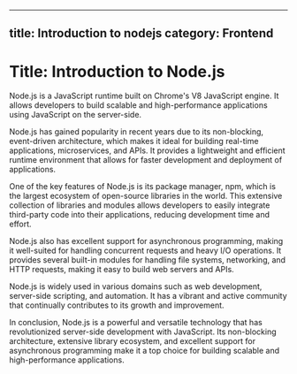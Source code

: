    ---
   title: Introduction to nodejs
   category: Frontend
   ---
# Title: Introduction to Node.js

Node.js is a JavaScript runtime built on Chrome's V8 JavaScript engine. It allows developers to build scalable and high-performance applications using JavaScript on the server-side.

Node.js has gained popularity in recent years due to its non-blocking, event-driven architecture, which makes it ideal for building real-time applications, microservices, and APIs. It provides a lightweight and efficient runtime environment that allows for faster development and deployment of applications.

One of the key features of Node.js is its package manager, npm, which is the largest ecosystem of open-source libraries in the world. This extensive collection of libraries and modules allows developers to easily integrate third-party code into their applications, reducing development time and effort.

Node.js also has excellent support for asynchronous programming, making it well-suited for handling concurrent requests and heavy I/O operations. It provides several built-in modules for handling file systems, networking, and HTTP requests, making it easy to build web servers and APIs.

Node.js is widely used in various domains such as web development, server-side scripting, and automation. It has a vibrant and active community that continually contributes to its growth and improvement.

In conclusion, Node.js is a powerful and versatile technology that has revolutionized server-side development with JavaScript. Its non-blocking architecture, extensive library ecosystem, and excellent support for asynchronous programming make it a top choice for building scalable and high-performance applications.
